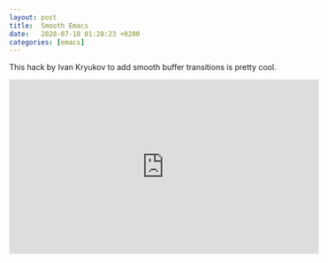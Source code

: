 ```yaml
---
layout: post
title:  Smooth Emacs
date:   2020-07-10 01:28:23 +0200
categories: [emacs]
---
```


This hack by Ivan Kryukov to add smooth buffer transitions is pretty cool.
<iframe width="560" height="315" src="https://www.youtube.com/embed/kxnGWkX7gYg" frameborder="0" allow="accelerometer; autoplay; encrypted-media; gyroscope; picture-in-picture" allowfullscreen></iframe>
